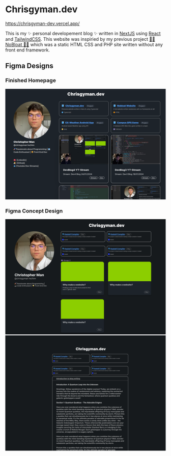 # Chrisgyman.dev
https://chrisgyman-dev.vercel.app/

This is my ✨ personal developement blog ✨ written in [NextJS](https://nextjs.org/) using [React](https://react.dev/) and [TailwindCSS](https://tailwindcss.com/). This website was inspiried by my previous project [🧑‍💻 NoBloat 🧑‍💻](https://github.com/christophergyman/nobloat_website) which was a static HTML CSS and PHP site written without any front end framework.

## Figma Designs
### Finished Homepage
![Actual Homepage](/images/homepageScreenshot.png)
### Figma Concept Design
![Homepage Figma Design](/images/figma1.png)
![Blogpost Figma Design](/images/figma2.png)
